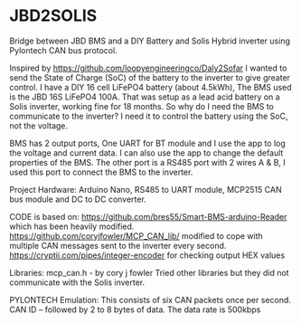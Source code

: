 # JBD2SOLIS
Bridge between JBD BMS and a DIY Battery and Solis Hybrid inverter using Pylontech CAN bus protocol.

Inspired by https://github.com/loopyengineeringco/Daly2Sofar I wanted to send the State of Charge (SoC) of the battery to the inverter to give greater control. I have a DIY 16 cell LiFePO4 battery (about 4.5kWh), The BMS used is the JBD 16S LiFePO4 100A. That was setup as a lead acid battery on a Solis inverter, working fine for 18 months. So why do I need the BMS to communicate to the inverter? I need it to control the battery using the SoC, not the voltage.

BMS has 2 output ports, One UART for BT module and I use the app to log the voltage and current data. I can also use the app to change the default properties of the BMS. The other port is a RS485 port with 2 wires A & B, I used this port to connect the BMS to the inverter.

Project Hardware:
Arduino Nano, RS485 to UART module, MCP2515 CAN bus module and DC to DC converter.

CODE is based on:
https://github.com/bres55/Smart-BMS-arduino-Reader  which has been heavily modified. 
https://github.com/coryjfowler/MCP_CAN_lib/  modified to cope with multiple CAN messages sent to the inverter every second.
https://cryptii.com/pipes/integer-encoder      for checking output HEX values 

Libraries:
mcp_can.h  - by cory j fowler  Tried other libraries but they did not communicate with the Solis inverter.

PYLONTECH Emulation: This consists of six CAN packets once per second. CAN ID – followed by 2 to 8 bytes of data. The data rate is 500kbps 
